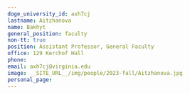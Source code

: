 ```yaml
---
doge_university_id: axh7cj
lastname: Aitzhanova
name: Bakhyt
general_position: faculty
non-tt: true
position: Assistant Professor, General Faculty
office: 129 Kerchof Hall
phone: 
email: axh7cj@virginia.edu
image: __SITE_URL__/img/people/2023-fall/Aitzhanova.jpg
personal_page: 
---
```

